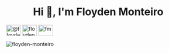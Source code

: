 <h1 align="center">Hi 👋, I'm Floyden Monteiro</h1>
<p align="left">
<a href="https://twitter.com/@floydenmonteiro" target="blank"><img align="center" src="https://raw.githubusercontent.com/rahuldkjain/github-profile-readme-generator/master/src/images/icons/Social/twitter.svg" alt="@floydenmonteiro" height="30" width="40" /></a>
<a href="https://linkedin.com/in/floyden montiero" target="blank"><img align="center" src="https://raw.githubusercontent.com/rahuldkjain/github-profile-readme-generator/master/src/images/icons/Social/linked-in-alt.svg" alt="floyden montiero" height="30" width="40" /></a>
<a href="https://instagram.com/fm" target="blank"><img align="center" src="https://raw.githubusercontent.com/rahuldkjain/github-profile-readme-generator/master/src/images/icons/Social/instagram.svg" alt="fm" height="30" width="40" /></a>
</p>

<p align="left"> <img src="https://komarev.com/ghpvc/?username=floyden-monteiro&label=Profile%20views&color=0e75b6&style=flat" alt="floyden-monteiro" /> </p>



